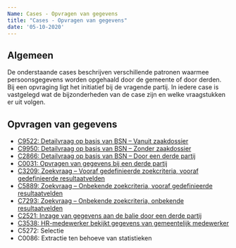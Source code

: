 ```yaml
---
Name: Cases - Opvragen van gegevens
title: "Cases - Opvragen van gegevens"
date: '05-10-2020'
---
```


## Algemeen
De onderstaande cases beschrijven verschillende patronen waarmee persoonsgegevens worden opgehaald door de gemeente of door derden. Bij een opvraging ligt het initiatief bij de vragende partij. In iedere case is vastgelegd wat de bijzonderheden van de case zijn en welke vraagstukken er uit volgen. 

## Opvragen van gegevens
- [C9522: Detailvraag op basis van BSN – Vanuit zaakdossier](./../artefacten/9522.md)
- [C9950: Detailvraag op basis van BSN – Zonder zaakdossier](./../artefacten/9950.md)
- [C2866: Detailvraag op basis van BSN – Door een derde partij](./../artefacten/2866.md)
- [C0031: Opvragen van gegevens bij een derde partij](../artefacten/0031.md)
- [C3209: Zoekvraag – Vooraf gedefinieerde zoekcriteria, vooraf gedefinieerde resultaatvelden](./../artefacten/3209.md)
- [C5889: Zoekvraag – Onbekende zoekcriteria, vooraf gedefinieerde resultaatvelden](./../artefacten/5889.md)
- [C7293: Zoekvraag – Onbekende zoekcriteria, onbekende resultaatvelden](./../artefacten/7293.md)
- [C2521: Inzage van gegevens aan de balie door een derde partij](./../artefacten/2521.md)
- [C3538: HR-medewerker bekijkt gegevens van gemeentelijk medewerker](./../artefacten/3538.md)
- C5272: Selectie
- C0086: Extractie ten behoeve van statistieken
